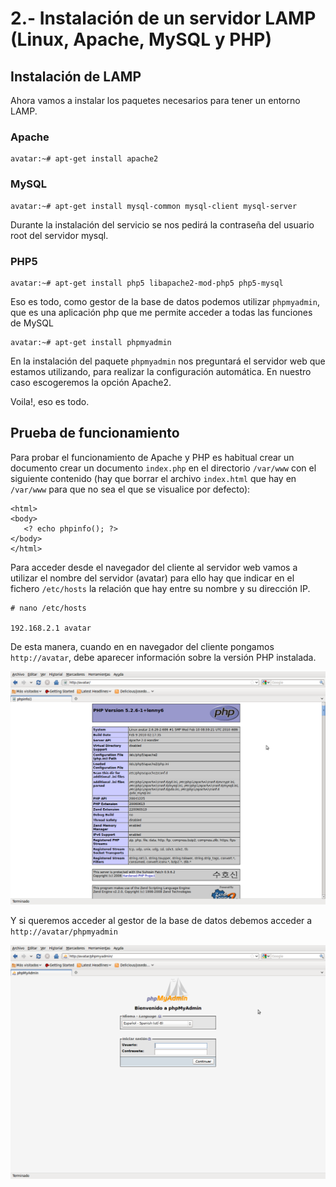 # 2.- Instalación de un servidor LAMP (Linux, Apache, MySQL y PHP)

## Instalación de LAMP

Ahora vamos a instalar los paquetes necesarios para tener un entorno LAMP.  
  
### Apache  

    avatar:~# apt-get install apache2

### MySQL

    avatar:~# apt-get install mysql-common mysql-client mysql-server

Durante la instalación del servicio se nos pedirá la contraseña del usuario root del servidor mysql.  
  
### PHP5  

    avatar:~# apt-get install php5 libapache2-mod-php5 php5-mysql

Eso es todo, como gestor de la base de datos podemos utilizar `phpmyadmin`, que es una aplicación php que me permite acceder a todas las funciones de MySQL  

    avatar:~# apt-get install phpmyadmin

En la instalación del paquete `phpmyadmin` nos preguntará el servidor web que estamos utilizando, para realizar la configuración automática. En nuestro caso escogeremos la opción Apache2.  

Voila!, eso es todo.  

## Prueba de funcionamiento

Para probar el funcionamiento de Apache y PHP es habitual crear un documento crear un documento `index.php` en el directorio `/var/www` con el siguiente contenido (hay que borrar el archivo `index.html` que hay en `/var/www` para que no sea el que se visualice por defecto):  

    <html>
    <body>
       <? echo phpinfo(); ?>
    </body> 
    </html> 

Para acceder desde el navegador del cliente al servidor web vamos a utilizar el nombre del servidor (avatar) para ello hay que indicar en el fichero `/etc/hosts` la relación que hay entre su nombre y su dirección IP.

    # nano /etc/hosts

    192.168.2.1 avatar 

De esta manera, cuando en en navegador del cliente pongamos `http://avatar`, debe aparecer información sobre la versión PHP instalada.

![phpinfo](../img/phpinfo.png "phpinfo")

Y si queremos acceder al gestor de la base de datos debemos acceder a `http://avatar/phpmyadmin`

![phpmyadmin](../img/phpmyadmin.png "phpmyadmin")